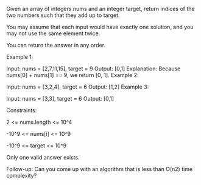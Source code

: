 Given an array of integers nums and an integer target, return indices of the two numbers such that they add up to target.

You may assume that each input would have exactly one solution, and you may not use the same element twice.

You can return the answer in any order.



Example 1:

Input: nums = [2,7,11,15], target = 9
Output: [0,1]
Explanation: Because nums[0] + nums[1] == 9, we return [0, 1].
Example 2:

Input: nums = [3,2,4], target = 6
Output: [1,2]
Example 3:

Input: nums = [3,3], target = 6
Output: [0,1]


Constraints:

2 <= nums.length <= 10^4

-10^9 <= nums[i] <= 10^9

-10^9 <= target <= 10^9

Only one valid answer exists.


Follow-up: Can you come up with an algorithm that is less than O(n2) time complexity?